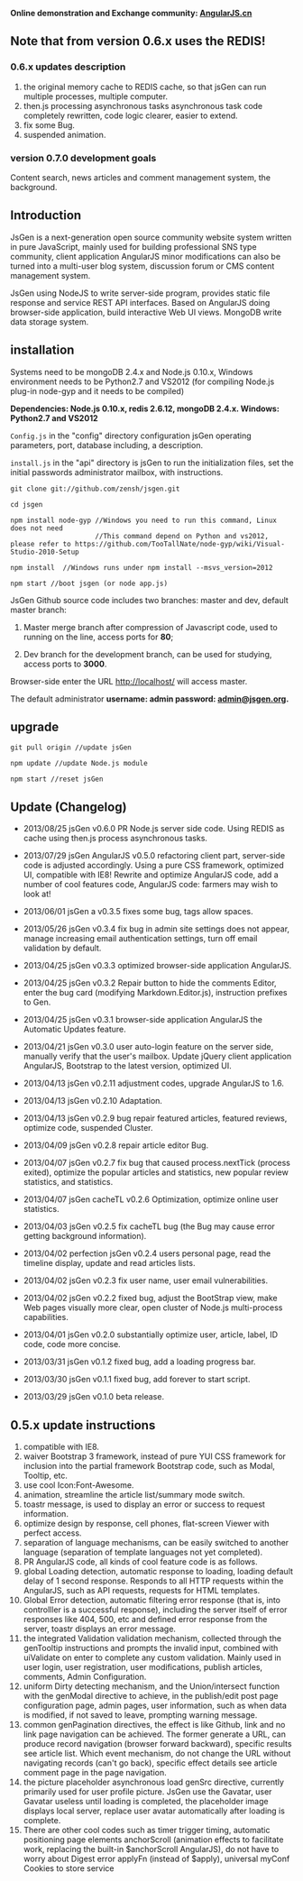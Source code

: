 **Online demonstration and Exchange community: [AngularJS.cn](http://angularjs.cn/)**

## Note that from version 0.6.x uses the REDIS!

### 0.6.x updates description
1. the original memory cache to REDIS cache, so that jsGen can run multiple processes, multiple computer.
2. then.js processing asynchronous tasks asynchronous task code completely rewritten, code logic clearer, easier to extend.
3. fix some Bug.
4. suspended animation.

### version 0.7.0 development goals

Content search, news articles and comment management system, the background.

## Introduction

JsGen is a next-generation open source community website system written in pure JavaScript, mainly used for building professional SNS type community, client application AngularJS minor modifications can also be turned into a multi-user blog system, discussion forum or CMS content management system.

JsGen using NodeJS to write server-side program, provides static file response and service REST API interfaces. Based on AngularJS doing browser-side application, build interactive Web UI views. MongoDB write data storage system.

## installation

Systems need to be mongoDB 2.4.x and Node.js 0.10.x, Windows environment needs to be Python2.7 and VS2012 (for compiling Node.js plug-in node-gyp and it needs to be compiled)

**Dependencies: Node.js 0.10.x, redis 2.6.12, mongoDB 2.4.x. Windows: Python2.7 and VS2012**

`Config.js` in the "config" directory configuration jsGen operating parameters, port, database including, a description.

`install.js` in the "api" directory is jsGen to run the initialization files, set the initial passwords administrator mailbox, with instructions.

    git clone git://github.com/zensh/jsgen.git

    cd jsgen

    npm install node-gyp //Windows you need to run this command, Linux does not need
                         //This command depend on Python and vs2012, please refer to https://github.com/TooTallNate/node-gyp/wiki/Visual-Studio-2010-Setup

    npm install  //Windows runs under npm install --msvs_version=2012

    npm start //boot jsgen (or node app.js)


JsGen Github source code includes two branches: master and dev, default master branch:

1. Master merge branch after compression of Javascript code, used to running on the line, access ports for **80**;

2. Dev branch for the development branch, can be used for studying, access ports to **3000**.


Browser-side enter the URL [http://localhost/](http://localhost/) will access master.

The default administrator **username: admin  password: admin@jsgen.org.**

## upgrade

    git pull origin //update jsGen

    npm update //update Node.js module

    npm start //reset jsGen


## Update (Changelog)

+ 2013/08/25 jsGen v0.6.0 PR Node.js server side code. Using REDIS as cache using then.js process asynchronous tasks.

+ 2013/07/29 jsGen AngularJS v0.5.0 refactoring client part, server-side code is adjusted accordingly. Using a pure CSS framework, optimized UI, compatible with IE8! Rewrite and optimize AngularJS code, add a number of cool features code, AngularJS code: farmers may wish to look at!

+ 2013/06/01 jsGen a v0.3.5 fixes some bug, tags allow spaces.

+ 2013/05/26 jsGen v0.3.4 fix bug in admin site settings does not appear, manage increasing email authentication settings, turn off email validation by default.

+ 2013/04/25 jsGen v0.3.3 optimized browser-side application AngularJS.

+ 2013/04/25 jsGen v0.3.2 Repair button to hide the comments Editor, enter the bug card (modifying Markdown.Editor.js), instruction prefixes to Gen.

+ 2013/04/25 jsGen v0.3.1 browser-side application AngularJS the Automatic Updates feature.

+ 2013/04/21 jsGen v0.3.0 user auto-login feature on the server side, manually verify that the user's mailbox. Update jQuery client application AngularJS, Bootstrap to the latest version, optimized UI.

+ 2013/04/13 jsGen v0.2.11 adjustment codes, upgrade AngularJS to 1.6.

+ 2013/04/13 jsGen v0.2.10 Adaptation.

+ 2013/04/13 jsGen v0.2.9 bug repair featured articles, featured reviews, optimize code, suspended Cluster.

+ 2013/04/09 jsGen v0.2.8 repair article editor Bug.

+ 2013/04/07 jsGen v0.2.7 fix bug that caused process.nextTick (process exited), optimize the popular articles and statistics, new popular review statistics, and statistics.

+ 2013/04/07 jsGen cacheTL v0.2.6 Optimization, optimize online user statistics.

+ 2013/04/03 jsGen v0.2.5 fix cacheTL bug (the Bug may cause error getting background information).

+ 2013/04/02 perfection jsGen v0.2.4 users personal page, read the timeline display, update and read articles lists.

+ 2013/04/02 jsGen v0.2.3 fix user name, user email vulnerabilities.

+ 2013/04/02 jsGen v0.2.2 fixed bug, adjust the BootStrap view, make Web pages visually more clear, open cluster of Node.js multi-process capabilities.

+ 2013/04/01 jsGen v0.2.0 substantially optimize user, article, label, ID code, code more concise.

+ 2013/03/31 jsGen v0.1.2 fixed bug, add a loading progress bar.

+ 2013/03/30 jsGen v0.1.1 fixed bug, add forever to start script.

+ 2013/03/29 jsGen v0.1.0 beta release.

## 0.5.x update instructions
1. compatible with IE8.
2. waiver Bootstrap 3 framework, instead of pure YUI CSS framework for inclusion into the partial framework Bootstrap code, such as Modal, Tooltip, etc.
3. use cool Icon:Font-Awesome.
4. animation, streamline the article list/summary mode switch.
5. toastr message, is used to display an error or success to request information.
6. optimize design by response, cell phones, flat-screen Viewer with perfect access.
7. separation of language mechanisms, can be easily switched to another language (separation of template languages not yet completed).
8. PR AngularJS code, all kinds of cool feature code is as follows.
9. global Loading detection, automatic response to loading, loading default delay of 1 second response. Responds to all HTTP requests within the AngularJS, such as API requests, requests for HTML templates.
10. Global Error detection, automatic filtering error response (that is, into controlller is a successful response), including the server itself of error responses like 404, 500, etc and defined error response from the server, toastr displays an error message.
11. the integrated Validation validation mechanism, collected through the genTooltip instructions and prompts the invalid input, combined with uiValidate on enter to complete any custom validation. Mainly used in user login, user registration, user modifications, publish articles, comments, Admin Configuration.
12. uniform Dirty detecting mechanism, and the Union/intersect function with the genModal directive to achieve, in the publish/edit post page configuration page, admin pages, user information, such as when data is modified, if not saved to leave, prompting warning message.
13. common genPagination directives, the effect is like Github, link and no link page navigation can be achieved. The former generate a URL, can produce record navigation (browser forward backward), specific results see article list. Which event mechanism, do not change the URL without navigating records (can't go back), specific effect details see article comment page in the page navigation.
14. the picture placeholder asynchronous load genSrc directive, currently primarily used for user profile picture. JsGen use the Gavatar, user Gavatar useless until loading is completed, the placeholder image displays local server, replace user avatar automatically after loading is complete.
15. There are other cool codes such as timer trigger timing, automatic positioning page elements anchorScroll (animation effects to facilitate work, replacing the built-in $anchorScroll AngularJS), do not have to worry about Digest error applyFn (instead of $apply), universal myConf Cookies to store service
